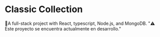 # Classic Collection
📌A full-stack project with React, typescript, Node.js, and MongoDB.
"⚠️ Este proyecto se encuentra actualmente en desarrollo."